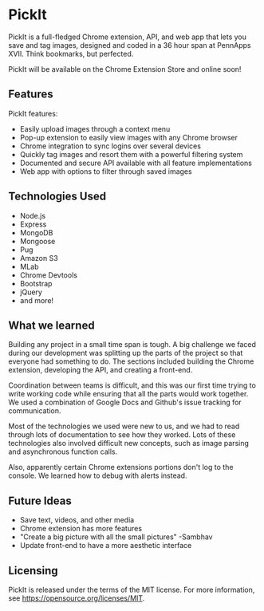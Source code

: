 # PickIt

PickIt is a full-fledged Chrome extension, API, and web app that lets you save and tag images, designed and coded in a 36 hour span at PennApps XVII. Think bookmarks, but perfected.

PickIt will be available on the Chrome Extension Store and online soon!

## Features

PickIt features:

 * Easily upload images through a context menu
 * Pop-up extension to easily view images with any Chrome browser
 * Chrome integration to sync logins over several devices
 * Quickly tag images and resort them with a powerful filtering system
 * Documented and secure API available with all feature implementations
 * Web app with options to filter through saved images

## Technologies Used

 * Node.js
 * Express
 * MongoDB
 * Mongoose
 * Pug
 * Amazon S3
 * MLab
 * Chrome Devtools
 * Bootstrap
 * jQuery
 * and more!

## What we learned

Building any project in a small time span is tough. A big challenge we faced during our development was splitting up the parts of the project so that everyone had something to do. The sections included building the Chrome extension, developing the API, and creating a front-end.

Coordination between teams is difficult, and this was our first time trying to write working code while ensuring that all the parts would work together. We used a combination of Google Docs and Github's issue tracking for communication.

Most of the technologies we used were new to us, and we had to read through lots of documentation to see how they worked. Lots of these technologies also involved difficult new concepts, such as image parsing and asynchronous function calls.

Also, apparently certain Chrome extensions portions don't log to the console. We learned how to debug with alerts instead.

## Future Ideas

 * Save text, videos, and other media
 * Chrome extension has more features
 * "Create a big picture with all the small pictures" -Sambhav
 * Update front-end to have a more aesthetic interface

## Licensing

PickIt is released under the terms of the MIT license. For more information, see https://opensource.org/licenses/MIT.
